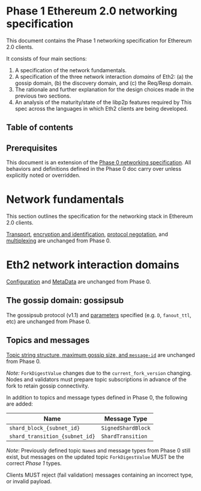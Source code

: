 # Phase 1 Ethereum 2.0 networking specification

This document contains the Phase 1 networking specification for Ethereum 2.0 clients.

It consists of four main sections:

1. A specification of the network fundamentals.
2. A specification of the three network interaction *domains* of Eth2:
  (a) the gossip domain, (b) the discovery domain, and (c) the Req/Resp domain.
3. The rationale and further explanation for the design choices made in the previous two sections.
4. An analysis of the maturity/state of the libp2p features required by This
  spec across the languages in which Eth2 clients are being developed.


## Table of contents
<!-- TOC -->
<!-- START doctoc generated TOC please keep comment here to allow auto update -->
<!-- DON'T EDIT THIS SECTION, INSTEAD RE-RUN doctoc TO UPDATE -->

<!-- END doctoc generated TOC please keep comment here to allow auto update -->
<!-- /TOC -->

## Prerequisites

This document is an extension of the [Phase 0 networking specification](../phase0/p2p-interface.md).
All behaviors and definitions defined in the Phase 0 doc carry over unless explicitly noted or overridden.

# Network fundamentals

This section outlines the specification for the networking stack in Ethereum 2.0 clients.

[Transport](../phase0/p2p-interface.md#transport),
[encryption and identification](../phase0/p2p-interface.md#encryption-and-identification),
[protocol negotation](../phase0/p2p-interface.md#protocol-negotation),
and [multiplexing](../phase0/p2p-interface.md#multiplexing)
are unchanged from Phase 0.

# Eth2 network interaction domains

[Configuration](../phase0/p2p-interface.md#configuration)
and [MetaData](../phase0/p2p-interface.md#metadata)
are unchanged from Phase 0.

## The gossip domain: gossipsub

The gossipsub protocol (v1.1) and [parameters](../phase0/p2p-interface.md#gossipsub-parameters)
specified (e.g. `D`, `fanout_ttl`, etc) are unchanged from Phase 0.

## Topics and messages

[Topic string structure, maximum gossip size, and `message-id`](../phase0/p2p-interface.md#topics-and-messages)
are unchanged from Phase 0.

_Note:_ `ForkDigestValue` changes due to the `current_fork_version` changing.
Nodes and validators must prepare topic subscriptions in advance of the fork to
retain gossip connectivity.

In addition to topics and message types defined in Phase 0, the following are added:

| Name                             | Message Type              |
|----------------------------------|---------------------------|
| `shard_block_{subnet_id}`        | `SignedShardBlock`        |
| `shard_transition_{subnet_id}`   | `ShardTransition`         |

_Note_: Previously defined topic `Name`s and message types from Phase 0 still exist,
but messages on the updated topic `ForkDigestValue` MUST be the correct _Phase 1_ types.

Clients MUST reject (fail validation) messages containing an incorrect type, or invalid payload.

